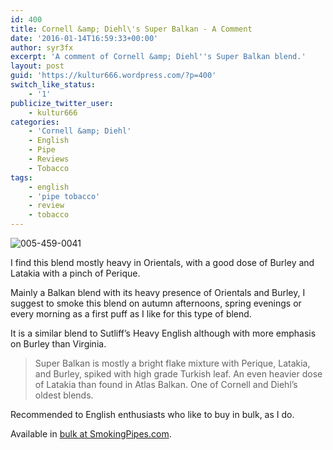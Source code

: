 ```yaml
---
id: 400
title: Cornell &amp; Diehl\'s Super Balkan - A Comment
date: '2016-01-14T16:59:33+00:00'
author: syr3fx
excerpt: 'A comment of Cornell &amp; Diehl''s Super Balkan blend.'
layout: post
guid: 'https://kultur666.wordpress.com/?p=400'
switch_like_status:
    - '1'
publicize_twitter_user:
    - kultur666
categories:
    - 'Cornell &amp; Diehl'
    - English
    - Pipe
    - Reviews
    - Tobacco
tags:
    - english
    - 'pipe tobacco'
    - review
    - tobacco
---
```


![005-459-0041](http://localhost:8080/wp-content/uploads/2016/01/005-459-0041.jpg)

I find this blend mostly heavy in Orientals, with a good dose of Burley and Latakia with a pinch of Perique.

Mainly a Balkan blend with its heavy presence of Orientals and Burley, I suggest to smoke this blend on autumn afternoons, spring evenings or every morning as a first puff as I like for this type of blend.

It is a similar blend to Sutliff’s Heavy English although with more emphasis on Burley than Virginia.

> Super Balkan is mostly a bright flake mixture with Perique, Latakia, and Burley, spiked with high grade Turkish leaf. An even heavier dose of Latakia than found in Atlas Balkan. One of Cornell and Diehl’s oldest blends.

Recommended to English enthusiasts who like to buy in bulk, as I do.

Available in [bulk at SmokingPipes.com](http://www.smokingpipes.com/tobacco/by-maker/cornell-diehl/bulk/moreinfo.cfm?product_id=134975).